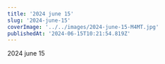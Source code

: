 ```yaml
---
title: '2024 june 15'
slug: '2024-june-15'
coverImage: '../../images/2024-june-15-M4MT.jpg'
publishedAt: '2024-06-15T10:21:54.819Z'
---
```


2024 june 15